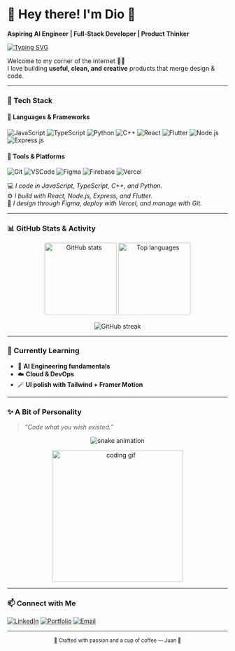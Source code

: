 # 👋 Hey there! I'm Dio 🌸
**Aspiring AI Engineer | Full-Stack Developer | Product Thinker**

[![Typing SVG](https://readme-typing-svg.herokuapp.com?color=%2336BCF7&lines=AI+Engineer+in+Training;Full+Stack+Dev;Always+Learning;Building+Creative+Tech+Experiences)](https://git.io/typing-svg)

Welcome to my corner of the internet 👨‍💻  
I love building **useful, clean, and creative** products that merge design & code.

---

### 🚀 Tech Stack
#### 🧩 Languages & Frameworks
![JavaScript](https://img.shields.io/badge/JavaScript-323330?style=for-the-badge&logo=javascript&logoColor=F7DF1E)
![TypeScript](https://img.shields.io/badge/TypeScript-007ACC?style=for-the-badge&logo=typescript&logoColor=white)
![Python](https://img.shields.io/badge/Python-3670A0?style=for-the-badge&logo=python&logoColor=ffdd54)
![C++](https://img.shields.io/badge/C++-00599C?style=for-the-badge&logo=c%2B%2B&logoColor=white)
![React](https://img.shields.io/badge/React-20232A?style=for-the-badge&logo=react&logoColor=61DAFB)
![Flutter](https://img.shields.io/badge/Flutter-02569B?style=for-the-badge&logo=flutter&logoColor=white)
![Node.js](https://img.shields.io/badge/Node.js-339933?style=for-the-badge&logo=node.js&logoColor=white)
![Express.js](https://img.shields.io/badge/Express.js-404D59?style=for-the-badge)

#### 🧰 Tools & Platforms
![Git](https://img.shields.io/badge/Git-F05033?style=for-the-badge&logo=git&logoColor=white)
![VSCode](https://img.shields.io/badge/VSCode-007ACC?style=for-the-badge&logo=visualstudiocode&logoColor=white)
![Figma](https://img.shields.io/badge/Figma-F24E1E?style=for-the-badge&logo=figma&logoColor=white)
![Firebase](https://img.shields.io/badge/Firebase-039BE5?style=for-the-badge&logo=firebase&logoColor=yellow)
![Vercel](https://img.shields.io/badge/Vercel-000000?style=for-the-badge&logo=vercel&logoColor=white)

💻 *I code in JavaScript, TypeScript, C++, and Python.*  
⚙️ *I build with React, Node.js, Express, and Flutter.*  
🧠 *I design through Figma, deploy with Vercel, and manage with Git.*

---

### 📊 GitHub Stats & Activity
<p align="center">
  <img src="https://github-readme-stats.vercel.app/api?username=juanjuan&show_icons=true&theme=tokyonight" alt="GitHub stats" height="165"/>
  <img src="https://github-readme-stats.vercel.app/api/top-langs/?username=juanjuan&layout=compact&theme=tokyonight" alt="Top languages" height="165"/>
</p>

<p align="center">
  <img src="https://streak-stats.demolab.com?user=juanjuan&theme=tokyonight&hide_border=true" alt="GitHub streak"/>
</p>

---

### 🌱 Currently Learning
- 🧠 **AI Engineering fundamentals**  
- ☁️ **Cloud & DevOps**  
- 🪄 **UI polish with Tailwind + Framer Motion**

---

### ✨ A Bit of Personality
> _“Code what you wish existed.”_  

<p align="center">
  <img src="https://github.com/juanjuan/juanjuan/blob/output/github-contribution-grid-snake.svg" alt="snake animation" />
</p>

<p align="center">
  <img src="https://media.giphy.com/media/26tn33aiTi1jkl6H6/giphy.gif" width="300" alt="coding gif"/>
</p>

---

### 📫 Connect with Me
[![LinkedIn](https://img.shields.io/badge/LinkedIn-0A66C2?style=for-the-badge&logo=linkedin&logoColor=white)](your-link)
[![Portfolio](https://img.shields.io/badge/Portfolio-000000?style=for-the-badge&logo=vercel&logoColor=white)](your-link)
[![Email](https://img.shields.io/badge/Email-D14836?style=for-the-badge&logo=gmail&logoColor=white)](mailto:your@email.com)

---

<p align="center">
  <sub>💙 Crafted with passion and a cup of coffee — Juan 🌸</sub>
</p>
